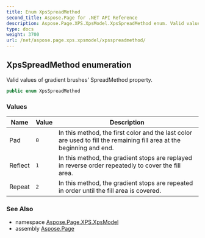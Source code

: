 ```yaml
---
title: Enum XpsSpreadMethod
second_title: Aspose.Page for .NET API Reference
description: Aspose.Page.XPS.XpsModel.XpsSpreadMethod enum. Valid values of gradient brushes SpreadMethod property
type: docs
weight: 3700
url: /net/aspose.page.xps.xpsmodel/xpsspreadmethod/
---
```

## XpsSpreadMethod enumeration

Valid values of gradient brushes' SpreadMethod property.

```csharp
public enum XpsSpreadMethod
```

### Values

| Name | Value | Description |
| --- | --- | --- |
| Pad | `0` | In this method, the first color and the last color are used to fill the remaining fill area at the beginning and end. |
| Reflect | `1` | In this method, the gradient stops are replayed in reverse order repeatedly to cover the fill area. |
| Repeat | `2` | In this method, the gradient stops are repeated in order until the fill area is covered. |

### See Also

* namespace [Aspose.Page.XPS.XpsModel](../../aspose.page.xps.xpsmodel/)
* assembly [Aspose.Page](../../)


